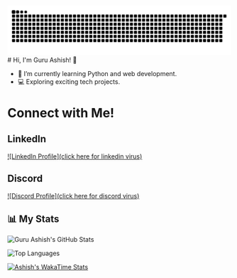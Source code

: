 <img src="https://github.com/guruashish-dev/guruashish-dev/blob/output/snake.svg" alt="Snake animation" />
# Hi, I'm Guru Ashish! 👋

- 🌱 I’m currently learning Python and web development.
- 💻 Exploring exciting tech projects.
# Connect with Me!

## LinkedIn
[![LinkedIn Profile](click here for linkedin virus)](https://www.linkedin.com/in/guru-ashish-patnaik-b689b6325/)

## Discord
[![Discord Profile](click here for discord virus)](https://discordapp.com/users/y762013746687115343)


## 📊 My Stats

![Guru Ashish's GitHub Stats](https://github-readme-stats.vercel.app/api?username=guruashish-dev&show_icons=true&theme=radical)

![Top Languages](https://github-readme-stats.vercel.app/api/top-langs/?username=guruashish-dev&layout=compact&theme=radical)

[![Ashish's WakaTime Stats](https://github-readme-stats.vercel.app/api/wakatime?username=guruashish-dev&theme=radical)](https://github.com/guruashish-dev/github-readme-stats)
